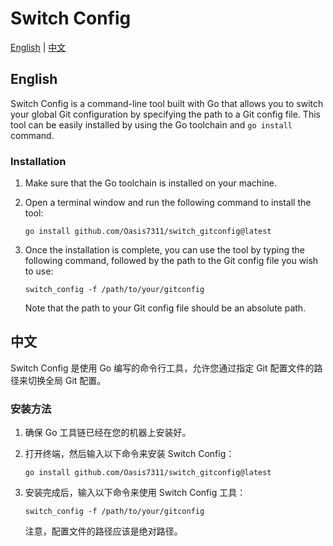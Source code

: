 # Switch Config

[English](#english) | [中文](#中文)

## English

Switch Config is a command-line tool built with Go that allows you to switch your global Git configuration by specifying the path to a Git config file. This tool can be easily installed by using the Go toolchain and `go install` command.

### Installation

1. Make sure that the Go toolchain is installed on your machine.

2. Open a terminal window and run the following command to install the tool:

   ```
   go install github.com/Oasis7311/switch_gitconfig@latest
   ```

3. Once the installation is complete, you can use the tool by typing the following command, followed by the path to the Git config file you wish to use:

   ```
   switch_config -f /path/to/your/gitconfig
   ```

   Note that the path to your Git config file should be an absolute path.

## 中文

Switch Config 是使用 Go 编写的命令行工具，允许您通过指定 Git 配置文件的路径来切换全局 Git 配置。

### 安装方法

1. 确保 Go 工具链已经在您的机器上安装好。

2. 打开终端，然后输入以下命令来安装 Switch Config：

   ```
   go install github.com/Oasis7311/switch_gitconfig@latest
   ```

3. 安装完成后，输入以下命令来使用 Switch Config 工具：

   ```
   switch_config -f /path/to/your/gitconfig
   ```

   注意，配置文件的路径应该是绝对路径。
